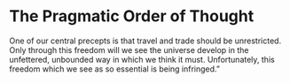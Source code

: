 # The Pragmatic Order of Thought

One of our central precepts is that travel and trade should be unrestricted. Only through this freedom will we see the universe develop in the unfettered, unbounded way in which we think it must. Unfortunately, this freedom which we see as so essential is being infringed.”